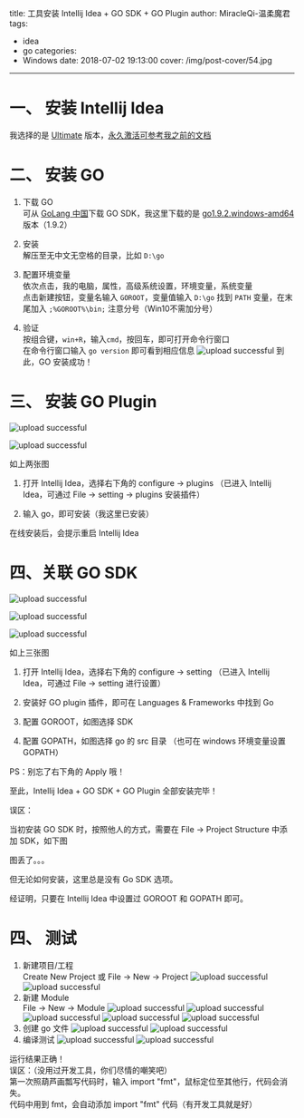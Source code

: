 title: 工具安装 Intellij Idea + GO SDK + GO Plugin
author: MiracleQi-温柔魔君
tags:
  - idea
  - go
categories:
  - Windows
date: 2018-07-02 19:13:00
cover: /img/post-cover/54.jpg
---
# 一、 安装 Intellij Idea

我选择的是 [Ultimate](#http://www.jetbrains.com/idea/download/#section=windows) 版本，[永久激活可参考我之前的文档](#https://www.w3cschool.cn/project/notebook/notebook-q6v82rym.html)

# 二、 安装 GO
1. 下载 GO  
 可从 [GoLang 中国](#https://www.golangtc.com/download)下载 GO SDK，我这里下载的是 [go1.9.2.windows-amd64](#https://www.golangtc.com/download) 版本（1.9.2）

2. 安装  
 解压至无中文无空格的目录，比如 `D:\go`

3. 配置环境变量  
 依次点击，我的电脑，属性，高级系统设置，环境变量，系统变量  
 点击新建按钮，变量名输入 `GOROOT`，变量值输入 `D:\go`
 找到 `PATH` 变量，在末尾加入 `;%GOROOT%\bin;` 注意分号（Win10不需加分号）
 
4. 验证  
 按组合键，`win+R`，输入`cmd`，按回车，即可打开命令行窗口  
 在命令行窗口输入 `go version` 即可看到相应信息
![upload successful](/images/pasted-37.png)
到此，GO 安装成功！

# 三、 安装 GO Plugin

![upload successful](/images/pasted-38.png)

![upload successful](/images/pasted-39.png)

如上两张图

1. 打开 Intellij Idea，选择右下角的 configure -> plugins （已进入 Intellij Idea，可通过 File -> setting -> plugins 安装插件）

2. 输入 go，即可安装（我这里已安装）

在线安装后，会提示重启 Intellij Idea 

# 四、关联 GO SDK

![upload successful](/images/pasted-40.png)

![upload successful](/images/pasted-41.png)

![upload successful](/images/pasted-42.png)

如上三张图

1. 打开 Intellij Idea，选择右下角的 configure -> setting （已进入 Intellij Idea，可通过 File -> setting 进行设置）

2. 安装好 GO plugin 插件，即可在 Languages & Frameworks 中找到 Go

3. 配置 GOROOT，如图选择 SDK

4. 配置 GOPATH，如图选择 go 的 src 目录 （也可在 windows 环境变量设置 GOPATH）

PS：别忘了右下角的 Apply 哦！

至此，Intellij Idea + GO SDK + GO Plugin 全部安装完毕！

误区：

当初安装 GO SDK 时，按照他人的方式，需要在 File -> Project Structure 中添加 SDK，如下图

图丢了。。。

但无论如何安装，这里总是没有 Go SDK 选项。

经证明，只要在 Intellij Idea 中设置过 GOROOT 和 GOPATH 即可。

# 四、 测试

1. 新建项目/工程  
 Create New Project 或 File -> New -> Project
![upload successful](/images/pasted-43.png)
![upload successful](/images/pasted-44.png)
2. 新建 Module  
 File -> New -> Module
![upload successful](/images/pasted-45.png)
![upload successful](/images/pasted-46.png)
![upload successful](/images/pasted-47.png)
![upload successful](/images/pasted-48.png)
![upload successful](/images/pasted-49.png)
3. 创建 go 文件
![upload successful](/images/pasted-50.png)
![upload successful](/images/pasted-51.png)
4. 编译测试
![upload successful](/images/pasted-52.png)
![upload successful](/images/pasted-53.png)

运行结果正确！  
误区：（没用过开发工具，你们尽情的嘲笑吧）  
第一次照葫芦画瓢写代码时，输入 import "fmt"，鼠标定位至其他行，代码会消失。  
代码中用到 fmt，会自动添加 import "fmt" 代码（有开发工具就是好）